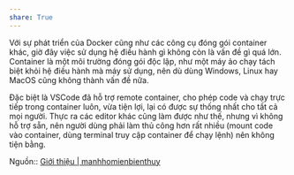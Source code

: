 ```yaml
---
share: True
---
```

Với sự phát triển của Docker cũng như các công cụ đóng gói container khác, giờ đây việc sử dụng hệ điều hành gì không còn là vấn đề gì quá lớn. Container là một môi trường đóng gói độc lập, như một máy ảo chạy tách biệt khỏi hệ điều hành mà máy sử dụng, nên dù dùng Windows, Linux hay MacOS cũng không thành vấn đề nữa.

Đặc biệt là VSCode đã hỗ trợ remote container, cho phép code và chạy trực tiếp trong container luôn, vừa tiện lợi, lại có được sự thống nhất cho tất cả mọi người. Thực ra các editor khác cũng làm được như thế, nhưng vì không hỗ trợ sẵn, nên người dùng phải làm thủ công hơn rất nhiều (mount code vào container, dùng terminal truy cập container để chạy lệnh) nên không tiện bằng.

Nguồn:: [Giới thiệu | manhhomienbienthuy](https://manhhomienbienthuy.github.io/pages/gioi-thieu.html)